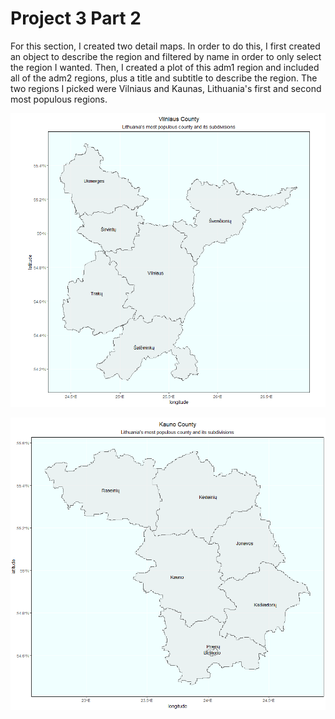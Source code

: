 # Project 3 Part 2

For this section, I created two detail maps. In order to do this, I first created an object to describe the region and filtered by name in order to only select the region I wanted. Then, I created a plot of this adm1 region and included all of the adm2 regions, plus a title and subtitle to describe the region. The two regions I picked were Vilniaus and Kaunas, Lithuania's first and second most populous regions. 

![](vilniausplot.PNG)

![](kaunoplot.PNG)
